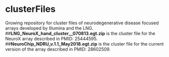 # clusterFiles
Growing repository for cluster files of neurodegenerative disease focused arrays developed by Illumina and the LNG.  ##**LNG_NeuroX_hand_cluster__070813.egt.zip** is the cluster file for the NeuroX array described in PMID: 25444595.  ##**NeuroChip_NDRU_v.1.1_May2018.egt.zip** is the cluster file for the current version of the array described in PMID: 28602509.
